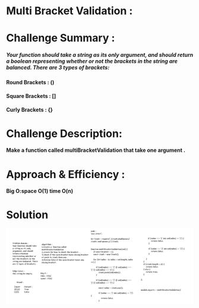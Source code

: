 # Multi Bracket Validation :

# Challenge Summary :
##### Your function should take a string as its only argument, and should return a boolean representing whether or not the brackets in the string are balanced. There are 3 types of brackets:

#### Round Brackets : ()
#### Square Brackets : []
#### Curly Brackets : {}

# Challenge Description:
#### Make a function called multiBracketValidation that take one argument . 

# Approach & Efficiency :
#### Big O:space O(1) time O(n)

# Solution
![Solution](./pic.png)
